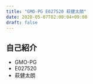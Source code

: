 ```yaml
---
title: "GMO-PG E027520 萩健太朗"
date: 2020-05-07T02:00:04+09:00
draft: false
---
```


## 自己紹介
- GMO-PG
- E027520
- 萩健太朗